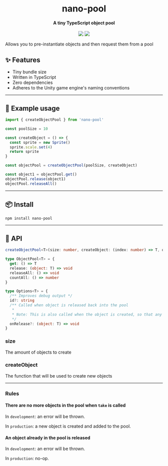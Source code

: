 <h1 align="center">
  nano-pool
</h1>
<h4 align="center">
    A tiny TypeScript object pool
</h4>

<div align="center">
  <img src="https://badgen.net/npm/v/nano-pool?icon=npm" />
  <img src="https://badgen.net/bundlephobia/minzip/nano-pool" />
</div>

Allows you to pre-instantiate objects and then request them from a pool

## :sparkles: Features

- Tiny bundle size
- Written in TypeScript
- Zero dependencies
- Adheres to the Unity game engine's naming conventions

---

## :wrench: Example usage

```ts
import { createObjectPool } from 'nano-pool'

const poolSize = 10

const createObject = () => {
  const sprite = new Sprite()
  sprite.scale.set(4)
  return sprite
}

const objectPool = createObjectPool(poolSize, createObject)

const object1 = objectPool.get()
objectPool.release(object1)
objectPool.releaseAll()
```

---

## :package: Install

```console
npm install nano-pool
```

---

## :newspaper: API

```ts
createObjectPool<T>(size: number, createObject: (index: number) => T, options?: Options): ObjectPool
```

```ts
type ObjectPool<T> = {
  get: () => T
  release: (object: T) => void
  releaseAll: () => void
  countAll: () => number
}
```

```ts
type Options<T> = {
  /** Improves debug output */
  id?: string
  /** Called when object is released back into the pool
   *
   * Note: This is also called when the object is created, so that any reset logic can be shared
   */
  onRelease?: (object: T) => void
}
```

### size

The amount of objects to create

### createObject

The function that will be used to create new objects

---

### Rules

#### There are no more objects in the pool when `take` is called

In `development`: an error will be thrown.

In `production`: a new object is created and added to the pool.

#### An object already in the pool is released

In `development`: an error will be thrown.

In `production`: no-op.

